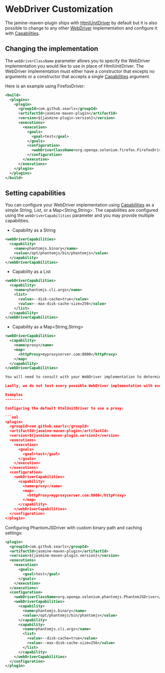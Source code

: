 WebDriver Customization
=======================
The jamine-maven-plugin ships with [HtmlUnitDriver](https://code.google.com/p/selenium/wiki/HtmlUnitDriver) by default but it is also possible to change to any other [WebDriver](http://docs.seleniumhq.org/projects/webdriver/) implementation and configure it with [Capabilities](http://selenium.googlecode.com/git/docs/api/java/org/openqa/selenium/Capabilities.html).

Changing the implementation
---------------------------
The `webDriverClassName` parameter allows you to specify the WebDriver implementation you would like to use in place of HtmlUnitDriver. The WebDriver implementation must either have a constructor that excepts no arguments or a constructor that accepts a single [Capabilities](http://selenium.googlecode.com/git/docs/api/java/org/openqa/selenium/Capabilities.html) argument. 

Here is an example using FirefoxDriver:

```xml
<build>
  <plugins>
    <plugin>
      <groupId>com.github.searls</groupId>
      <artifactId>jasmine-maven-plugin</artifactId>
      <version>${jasmine-plugin-version}</version>
      <executions>
        <execution>
          <goals>
            <goal>test</goal>
          </goals>
          <configuration>
            <webDriverClassName>org.openqa.selenium.firefox.FirefoxDriver</webDriverClassName>
          </configuration>
        </execution>
      </executions>
    </plugin>
  </plugins>
</build>
```

Setting capabilities
--------------------
You can configure your WebDriver implementation using [Capabilities](http://selenium.googlecode.com/git/docs/api/java/org/openqa/selenium/Capabilities.html) as a simple String, List<String>, or a Map<String,String>. The capabilities are configured using the `webDriverCapabilities` parameter and you may provide multiple capabilities.

* Capability as a String

``` xml
<webDriverCapabilities>
  <capability>
    <name>phantomjs.binary</name>
    <value>/opt/phantomjs/bin/phantomjs</value>
  </capability>
</webDriverCapabilities>
```

* Capability as a List<String>

``` xml
<webDriverCapabilities>
  <capability>
    <name>phantomjs.cli.args</name>
    <list>
      <value>--disk-cache=true</value>
      <value>--max-disk-cache-size=256</value>
    </list>
  </capability>
</webDriverCapabilities>
```

* Capability as a Map<String,String>

``` xml
<webDriverCapabilities>
  <capability>
    <name>proxy</name>
    <map>
      <httpProxy>myproxyserver.com:8000</httpProxy>
    </map>
  </capability>
</webDriverCapabilities>

You will need to consult with your WebDriver implementation to determine what capabilities are possible.  If a capability can not be provided as either a String, List<String>, or Map<String,String> then it is currently not supported.

Lastly, we do not test every possible WebDriver implementation with every possible permutation of capabilities so it is very possible that they will not work. Feel free to file a bug if you come across such a capability that you feel should be supported.

Examples
--------

Configuring the default HtmlUnitDriver to use a proxy:

```xml
<plugin>
  <groupId>com.github.searls</groupId>
  <artifactId>jasmine-maven-plugin</artifactId>
  <version>${jasmine-maven-plugin.version}</version>
  <executions>
    <execution>
      <goals>
        <goal>test</goal>
      </goals>
    </execution>
  </executions>
  <configuration>
    <webDriverCapabilities>
      <capability>
        <name>proxy</name>
        <map>
          <httpProxy>myproxyserver.com:8000</httpProxy>
        </map>
      </capability>
    </webDriverCapabilities>
  </configuration>
</plugin>
```

Configuring PhantomJSDriver with custom binary path and caching settings:

```xml
<plugin>
  <groupId>com.github.searls</groupId>
  <artifactId>jasmine-maven-plugin</artifactId>
  <version>${jasmine-maven-plugin.version}</version>
  <executions>
    <execution>
      <goals>
        <goal>test</goal>
      </goals>
    </execution>
  </executions>
  <configuration>
    <webDriverClassName>org.openqa.selenium.phantomjs.PhantomJSDriver</webDriverClassName>
    <webDriverCapabilities>
      <capability>
        <name>phantomjs.binary</name>
        <value>/opt/phantomjs/bin/phantomjs</value>
      </capability>
      <capability>
        <name>phantomjs.cli.args</name>
        <list>
          <value>--disk-cache=true</value>
          <value>--max-disk-cache-size=256</value>
        </list>
      </capability>
    </webDriverCapabilities>
  </configuration>
</plugin>
```
